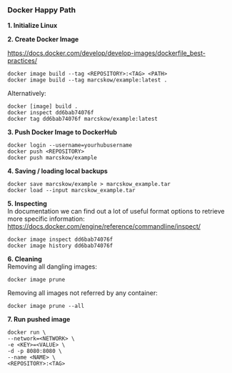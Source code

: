 ### Docker Happy Path

**1. Initialize Linux**

**2. Create Docker Image**  

https://docs.docker.com/develop/develop-images/dockerfile_best-practices/
```
docker image build --tag <REPOSITORY>:<TAG> <PATH>
docker image build --tag marcskow/example:latest .
```
Alternatively:
```
docker [image] build .
docker inspect dd6bab74076f
docker tag dd6bab74076f marcskow/example:latest
```

**3. Push Docker Image to DockerHub**
```
docker login --username=yourhubusername
docker push <REPOSITORY>
docker push marcskow/example
```

**4. Saving / loading local backups**
```
docker save marcskow/example > marcskow_example.tar
docker load --input marcskow_example.tar
```

**5. Inspecting**  
In documentation we can find out a lot of useful format options to retrieve more specific information:
https://docs.docker.com/engine/reference/commandline/inspect/
```
docker image inspect dd6bab74076f
docker image history dd6bab74076f
```

**6. Cleaning**  
Removing all dangling images:
```
docker image prune
```
Removing all images not referred by any container:
```
docker image prune --all
```

**7. Run pushed image**
```
docker run \
--network=<NETWORK> \
-e <KEY>=<VALUE> \
-d -p 8080:8080 \
--name <NAME> \
<REPOSITORY>:<TAG>
```
